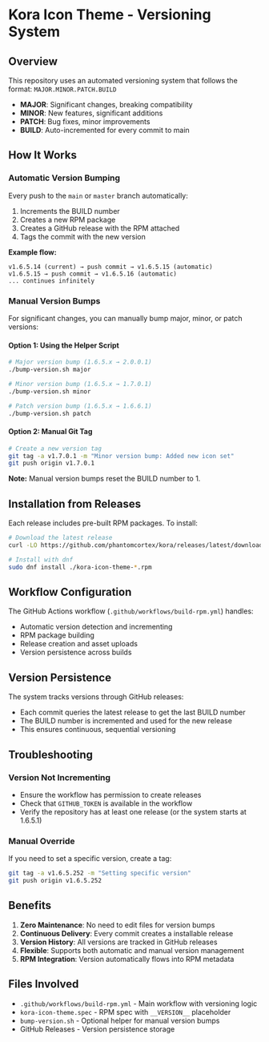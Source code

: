 # Kora Icon Theme - Versioning System

## Overview

This repository uses an automated versioning system that follows the format: `MAJOR.MINOR.PATCH.BUILD`

- **MAJOR**: Significant changes, breaking compatibility
- **MINOR**: New features, significant additions
- **PATCH**: Bug fixes, minor improvements
- **BUILD**: Auto-incremented for every commit to main

## How It Works

### Automatic Version Bumping

Every push to the `main` or `master` branch automatically:
1. Increments the BUILD number
2. Creates a new RPM package
3. Creates a GitHub release with the RPM attached
4. Tags the commit with the new version

**Example flow:**
```
v1.6.5.14 (current) → push commit → v1.6.5.15 (automatic)
v1.6.5.15 → push commit → v1.6.5.16 (automatic)
... continues infinitely
```

### Manual Version Bumps

For significant changes, you can manually bump major, minor, or patch versions:

#### Option 1: Using the Helper Script
```bash
# Major version bump (1.6.5.x → 2.0.0.1)
./bump-version.sh major

# Minor version bump (1.6.5.x → 1.7.0.1)
./bump-version.sh minor

# Patch version bump (1.6.5.x → 1.6.6.1)
./bump-version.sh patch
```

#### Option 2: Manual Git Tag
```bash
# Create a new version tag
git tag -a v1.7.0.1 -m "Minor version bump: Added new icon set"
git push origin v1.7.0.1
```

**Note:** Manual version bumps reset the BUILD number to 1.

## Installation from Releases

Each release includes pre-built RPM packages. To install:

```bash
# Download the latest release
curl -LO https://github.com/phantomcortex/kora/releases/latest/download/kora-icon-theme-*.rpm

# Install with dnf
sudo dnf install ./kora-icon-theme-*.rpm
```

## Workflow Configuration

The GitHub Actions workflow (`.github/workflows/build-rpm.yml`) handles:
- Automatic version detection and incrementing
- RPM package building
- Release creation and asset uploads
- Version persistence across builds

## Version Persistence

The system tracks versions through GitHub releases:
- Each commit queries the latest release to get the last BUILD number
- The BUILD number is incremented and used for the new release
- This ensures continuous, sequential versioning

## Troubleshooting

### Version Not Incrementing
- Ensure the workflow has permission to create releases
- Check that `GITHUB_TOKEN` is available in the workflow
- Verify the repository has at least one release (or the system starts at 1.6.5.1)

### Manual Override
If you need to set a specific version, create a tag:
```bash
git tag -a v1.6.5.252 -m "Setting specific version"
git push origin v1.6.5.252
```

## Benefits

1. **Zero Maintenance**: No need to edit files for version bumps
2. **Continuous Delivery**: Every commit creates a installable release
3. **Version History**: All versions are tracked in GitHub releases
4. **Flexible**: Supports both automatic and manual version management
5. **RPM Integration**: Version automatically flows into RPM metadata

## Files Involved

- `.github/workflows/build-rpm.yml` - Main workflow with versioning logic
- `kora-icon-theme.spec` - RPM spec with `__VERSION__` placeholder
- `bump-version.sh` - Optional helper for manual version bumps
- GitHub Releases - Version persistence storage
